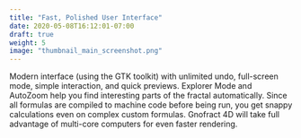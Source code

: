 ```yaml
---
title: "Fast, Polished User Interface"
date: 2020-05-08T16:12:01-07:00
draft: true
weight: 5
image: "thumbnail_main_screenshot.png"
---
```


Modern interface (using the GTK toolkit) with unlimited undo, full-screen mode, simple interaction,
and quick previews. Explorer Mode and AutoZoom help you find interesting parts of the
fractal automatically. Since all formulas are compiled to machine code before being run, you get 
snappy calculations even on complex custom formulas. Gnofract 4D will take full advantage of 
multi-core computers for even faster rendering.
